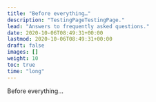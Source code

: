 ```yaml
---
title: "Before everything…"
description: "TestingPageTestingPage."
lead: "Answers to frequently asked questions."
date: 2020-10-06T08:49:31+00:00
lastmod: 2020-10-06T08:49:31+00:00
draft: false
images: []
weight: 10
toc: true
time: "long"
---
```


Before everything…
